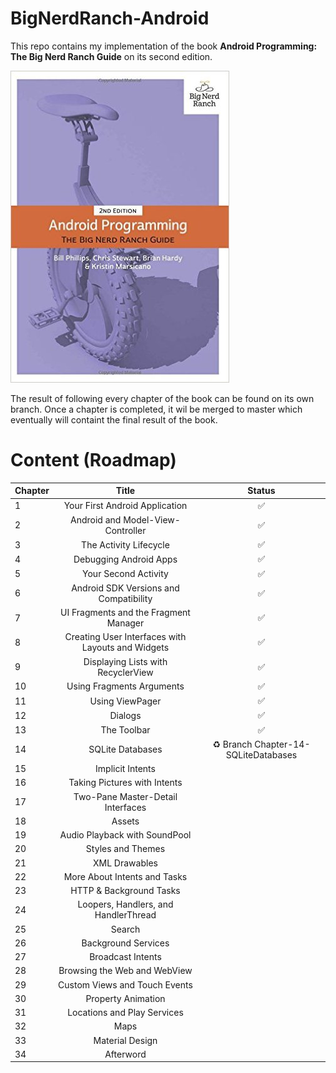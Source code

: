 # BigNerdRanch-Android


This repo contains my implementation of the book **Android Programming: The Big Nerd Ranch Guide** on its second edition.

![](cover.jpg)

The result of following every chapter of the book can be found on its own branch. Once a chapter is completed, it wil be merged to master which eventually will containt the final result of the book.

Content (Roadmap)
=================

| Chapter | Title                                             | Status|
|---------|:-------------------------------------------------:|:-----:|
| 1       | Your First Android Application                    | ✅
| 2       | Android and Model-View-Controller                 | ✅
| 3       | The Activity Lifecycle                            | ✅
| 4       | Debugging Android Apps                            | ✅
| 5       | Your Second Activity                              | ✅
| 6       | Android SDK Versions and Compatibility            | ✅
| 7       | UI Fragments and the Fragment Manager             | ✅
| 8       | Creating User Interfaces with Layouts and Widgets | ✅
| 9       | Displaying Lists with RecyclerView                | ✅
| 10      | Using Fragments Arguments                         | ✅
| 11      | Using ViewPager                                   | ✅
| 12      | Dialogs                                           | ✅
| 13      | The Toolbar                                       | ✅
| 14      | SQLite Databases                                  | ♻️  Branch Chapter-14-SQLiteDatabases
| 15      | Implicit Intents                                  |
| 16      | Taking Pictures with Intents                      |
| 17      | Two-Pane Master-Detail Interfaces                 |
| 18      | Assets                                            |
| 19      | Audio Playback with SoundPool                     |
| 20      | Styles and Themes                                 |
| 21      | XML Drawables                                     |
| 22      | More About Intents and Tasks                      |
| 23      | HTTP & Background Tasks                           |
| 24      | Loopers, Handlers, and HandlerThread              |
| 25      | Search                                            |
| 26      | Background Services                               |
| 27      | Broadcast Intents                                 |
| 28      | Browsing the Web and WebView                      |
| 29      | Custom Views and Touch Events                     |
| 30      | Property Animation                                |
| 31      | Locations and Play Services                       |
| 32      | Maps                                              |
| 33      | Material Design                                   |
| 34      | Afterword                                         |


